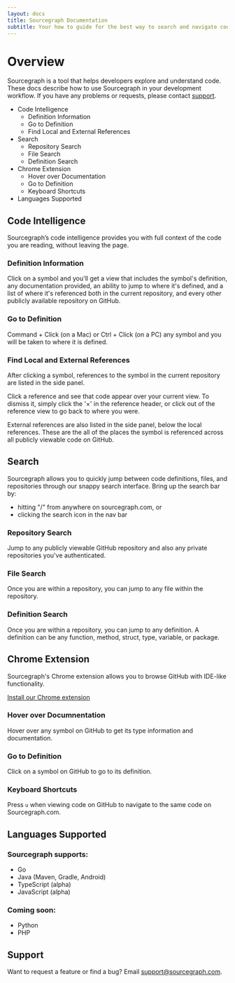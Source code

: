 ```yaml
---
layout: docs
title: Sourcegraph Documentation
subtitle: Your how to guide for the best way to search and navigate code
---
```


# Overview

Sourcegraph is a tool that helps developers explore and understand code. These docs describe how to use Sourcegraph in your development workflow. If you have any problems or requests, please contact <a href="#contact_us">support</a>.

 * Code Intelligence
    * Definition Information
    * Go to Definition
    * Find Local and External References
 * Search
    * Repository Search
    * File Search
    * Definition Search
 * Chrome Extension
    * Hover over Documentation
    * Go to Definition
    * Keyboard Shortcuts
 * Languages Supported

## Code Intelligence

Sourcegraph’s code intelligence provides you with full context of the code you are reading, without leaving the page.

### Definition Information

Click on a symbol and you'll get a view that includes the symbol's definition, any documentation provided, an ability to jump to where it's defined, and a list of where it's referenced both in the current repository, and every other publicly available repository on GitHub.

### Go to Definition

Command + Click (on a Mac) or Ctrl + Click (on a PC) any symbol and you will be taken to where it is defined.

### Find Local and External References

After clicking a symbol, references to the symbol in the current repository are listed in the side panel.

Click a reference and see that code appear over your current view. To dismiss it, simply click the '&times;' in the reference header, or click out of the reference view to go back to where you were.

External references are also listed in the side panel, below the local references. These are the all of the places the symbol is referenced across all publicly viewable code on GitHub.

## Search

Sourcegraph allows you to quickly jump between code definitions, files, and repositories through our snappy search interface. Bring up the search bar by:

 - hitting "/" from anywhere on sourcegraph.com, or
 - clicking the search icon in the nav bar

### Repository Search

Jump to any publicly viewable GitHub repository and also any private repositories you've authenticated.

### File Search

Once you are within a repository, you can jump to any file within the repository.

### Definition Search

Once you are within a repository, you can jump to any definition. A definition can be any function, method, struct, type, variable, or package.

## Chrome Extension

Sourcegraph's Chrome extension allows you to browse GitHub with IDE-like functionality.

<a href="https://chrome.google.com/webstore/detail/sourcegraph-for-github/dgjhfomjieaadpoljlnidmbgkdffpack">Install our Chrome extension</a>

### Hover over Documnentation

Hover over any symbol on GitHub to get its type information and documentation.

### Go to Definition

Click on a symbol on GitHub to go to its definition.

### Keyboard Shortcuts

Press `u` when viewing code on GitHub to navigate to the same code on Sourcegraph.com.

## Languages Supported

### Sourcegraph supports:			

- Go
- Java (Maven, Gradle, Android)
- TypeScript (alpha)
- JavaScript (alpha)

### Coming soon:

- Python
- PHP

## Support

Want to request a feature or find a bug? Email <a href="mailto:support@sourcegraph.com">support@sourcegraph.com</a>.